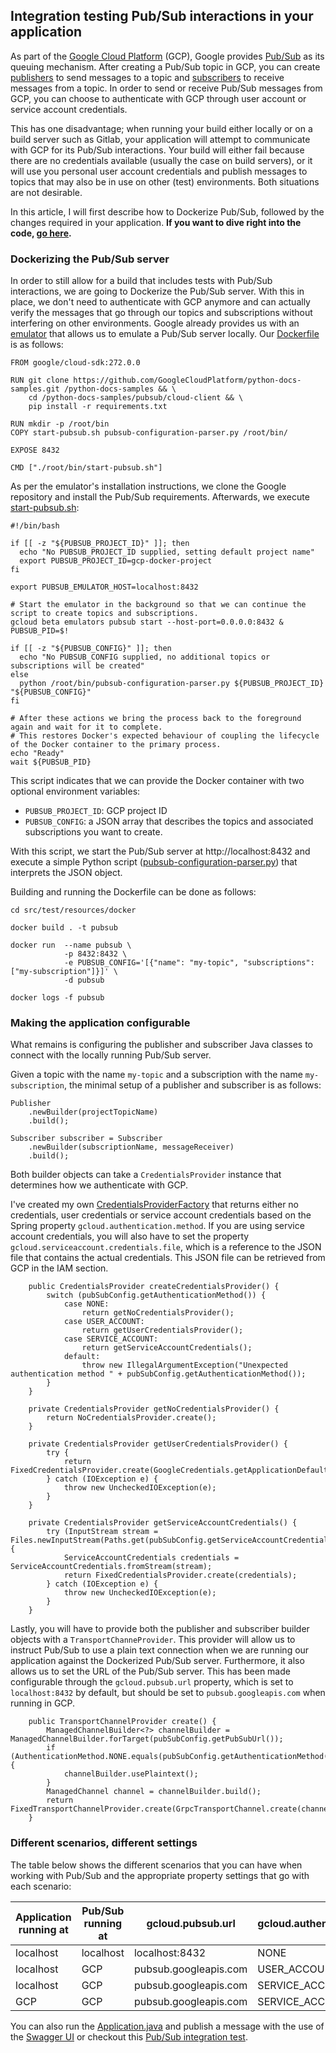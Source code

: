 ## Integration testing Pub/Sub interactions in your application

As part of the [Google Cloud Platform][1] (GCP), Google provides [Pub/Sub][2] as its queuing mechanism. 
After creating a Pub/Sub topic in GCP, you can create [publishers][3] to send messages to a topic and [subscribers][4] to receive messages from a topic.
In order to send or receive Pub/Sub messages from GCP, you can choose to authenticate with GCP through user account or service account credentials.

This has one disadvantage; when running your build either locally or on a build server such as Gitlab, your application will attempt to communicate with GCP for its Pub/Sub interactions.
Your build will either fail because there are no credentials available (usually the case on build servers), 
or it will use you personal user account credentials and publish messages to topics that may also be in use on other (test) environments. 
Both situations are not desirable. 

In this article, I will first describe how to Dockerize Pub/Sub, followed by the changes required in your application. 
__If you want to dive right into the code, [go here][6].__

### Dockerizing the Pub/Sub server

In order to still allow for a build that includes tests with Pub/Sub interactions, we are going to Dockerize the Pub/Sub server. 
With this in place, we don't need to authenticate with GCP anymore and can actually verify the messages that go through our topics and subscriptions without interfering on other environments.
Google already provides us with an [emulator][5] that allows us to emulate a Pub/Sub server locally.
Our [Dockerfile](src/test/resources/docker/Dockerfile) is as follows:

```
FROM google/cloud-sdk:272.0.0

RUN git clone https://github.com/GoogleCloudPlatform/python-docs-samples.git /python-docs-samples && \
    cd /python-docs-samples/pubsub/cloud-client && \
    pip install -r requirements.txt

RUN mkdir -p /root/bin
COPY start-pubsub.sh pubsub-configuration-parser.py /root/bin/

EXPOSE 8432

CMD ["./root/bin/start-pubsub.sh"]
``` 

As per the emulator's installation instructions, we clone the Google repository and install the Pub/Sub requirements.
Afterwards, we execute [start-pubsub.sh](src/test/resources/docker/start-pubsub.sh):
```
#!/bin/bash

if [[ -z "${PUBSUB_PROJECT_ID}" ]]; then
  echo "No PUBSUB_PROJECT_ID supplied, setting default project name"
  export PUBSUB_PROJECT_ID=gcp-docker-project
fi

export PUBSUB_EMULATOR_HOST=localhost:8432

# Start the emulator in the background so that we can continue the script to create topics and subscriptions.
gcloud beta emulators pubsub start --host-port=0.0.0.0:8432 &
PUBSUB_PID=$!

if [[ -z "${PUBSUB_CONFIG}" ]]; then
  echo "No PUBSUB_CONFIG supplied, no additional topics or subscriptions will be created"
else
  python /root/bin/pubsub-configuration-parser.py ${PUBSUB_PROJECT_ID} "${PUBSUB_CONFIG}"
fi

# After these actions we bring the process back to the foreground again and wait for it to complete.
# This restores Docker's expected behaviour of coupling the lifecycle of the Docker container to the primary process.
echo "Ready"
wait ${PUBSUB_PID}
```    

This script indicates that we can provide the Docker container with two optional environment variables:
* `PUBSUB_PROJECT_ID`: GCP project ID
* `PUBSUB_CONFIG`: a JSON array that describes the topics and associated subscriptions you want to create. 
 
With this script, we start the Pub/Sub server at http://localhost:8432 and execute a simple Python script ([pubsub-configuration-parser.py](src/test/resources/docker/pubsub-configuration-parser.py)) that interprets the JSON object.

Building and running the Dockerfile can be done as follows:
```
cd src/test/resources/docker

docker build . -t pubsub

docker run  --name pubsub \
            -p 8432:8432 \
            -e PUBSUB_CONFIG='[{"name": "my-topic", "subscriptions": ["my-subscription"]}]' \
            -d pubsub

docker logs -f pubsub 
```

### Making the application configurable

What remains is configuring the publisher and subscriber Java classes to connect with the locally running Pub/Sub server.

Given a topic with the name `my-topic` and a subscription with the name `my-subscription`, the minimal setup of a publisher and subscriber is as follows:

```
Publisher
    .newBuilder(projectTopicName)
    .build();
```
```
Subscriber subscriber = Subscriber
    .newBuilder(subscriptionName, messageReceiver)
    .build();
``` 

Both builder objects can take a `CredentialsProvider` instance that determines how we authenticate with GCP.

I've created my own [CredentialsProviderFactory](src/main/java/nl/luminis/articles/pubsub/auth/CredentialsProviderFactory.java) that returns either no credentials, user credentials or service account credentials based on the Spring property `gcloud.authentication.method`.
If you are using service account credentials, you will also have to set the property `gcloud.serviceaccount.credentials.file`, which is a reference to the JSON file that contains the actual credentials.
This JSON file can be retrieved from GCP in the IAM section.

```
    public CredentialsProvider createCredentialsProvider() {
        switch (pubSubConfig.getAuthenticationMethod()) {
            case NONE:
                return getNoCredentialsProvider();
            case USER_ACCOUNT:
                return getUserCredentialsProvider();
            case SERVICE_ACCOUNT:
                return getServiceAccountCredentials();
            default:
                throw new IllegalArgumentException("Unexpected authentication method " + pubSubConfig.getAuthenticationMethod());
        }
    }

    private CredentialsProvider getNoCredentialsProvider() {
        return NoCredentialsProvider.create();
    }

    private CredentialsProvider getUserCredentialsProvider() {
        try {
            return FixedCredentialsProvider.create(GoogleCredentials.getApplicationDefault());
        } catch (IOException e) {
            throw new UncheckedIOException(e);
        }
    }

    private CredentialsProvider getServiceAccountCredentials() {
        try (InputStream stream = Files.newInputStream(Paths.get(pubSubConfig.getServiceAccountCredentialsFile()))) {
            ServiceAccountCredentials credentials = ServiceAccountCredentials.fromStream(stream);
            return FixedCredentialsProvider.create(credentials);
        } catch (IOException e) {
            throw new UncheckedIOException(e);
        }
    }
```

Lastly, you will have to provide both the publisher and subscriber builder objects with a `TransportChanneProvider`.
This provider will allow us to instruct Pub/Sub to use a plain text connection when we are running our application against the Dockerized Pub/Sub server.
Furthermore, it also allows us to set the URL of the Pub/Sub server. 
This has been made configurable through the `gcloud.pubsub.url` property, which is set to `localhost:8432` by default, but should be set to `pubsub.googleapis.com` when running in GCP.
```
    public TransportChannelProvider create() {
        ManagedChannelBuilder<?> channelBuilder = ManagedChannelBuilder.forTarget(pubSubConfig.getPubSubUrl());
        if (AuthenticationMethod.NONE.equals(pubSubConfig.getAuthenticationMethod())) {
            channelBuilder.usePlaintext();
        }
        ManagedChannel channel = channelBuilder.build();
        return FixedTransportChannelProvider.create(GrpcTransportChannel.create(channel));
    }
```

### Different scenarios, different settings

The table below shows the different scenarios that you can have when working with Pub/Sub and the appropriate property settings that go with each scenario:

| Application running at | Pub/Sub running at | gcloud.pubsub.url     | gcloud.authentication.method | gcloud.serviceaccount.credentials.file |
|------------------------|--------------------|-----------------------|------------------------------|----------------------------------------|
| localhost              | localhost          | localhost:8432        | NONE                         | N/A                                    |
| localhost              | GCP                | pubsub.googleapis.com | USER_ACCOUNT                 | N/A                                    |
| localhost              | GCP                | pubsub.googleapis.com | SERVICE_ACCOUNT              | /path/to/credentials.json              |
| GCP                    | GCP                | pubsub.googleapis.com | SERVICE_ACCOUNT              | /path/to/credentials.json              |

You can also run the [Application.java](src/main/java/nl/luminis/articles/pubsub/Application.java) and publish a message with the use of the [Swagger UI][7]
or checkout this [Pub/Sub integration test](src/test/java/nl/luminis/articles/pubsub/PubSubIT).

[1]: https://cloud.google.com
[2]: https://cloud.google.com/pubsub/docs/overview
[3]: https://cloud.google.com/pubsub/docs/publisher
[4]: https://cloud.google.com/pubsub/docs/subscriber
[5]: https://cloud.google.com/pubsub/docs/emulator
[6]: https://github.com/markkrijgsman/pubsub-integration-testing
[7]: localhost:8080/swagger-ui.html